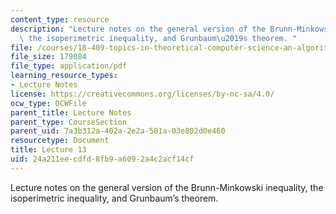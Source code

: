 ```yaml
---
content_type: resource
description: "Lecture notes on the general version of the Brunn-Minkowski inequality,\
  \ the isoperimetric inequality, and Grunbaum\u2019s theorem. "
file: /courses/18-409-topics-in-theoretical-computer-science-an-algorithmists-toolkit-fall-2009/24a211eecdfd8fb9a6092a4c2acf14cf_MIT18_409F09_scribe13.pdf
file_size: 179084
file_type: application/pdf
learning_resource_types:
- Lecture Notes
license: https://creativecommons.org/licenses/by-nc-sa/4.0/
ocw_type: OCWFile
parent_title: Lecture Notes
parent_type: CourseSection
parent_uid: 7a3b312a-402a-2e2a-501a-03e802d0e460
resourcetype: Document
title: Lecture 13
uid: 24a211ee-cdfd-8fb9-a609-2a4c2acf14cf
---
```

Lecture notes on the general version of the Brunn-Minkowski inequality, the isoperimetric inequality, and Grunbaum’s theorem. 
